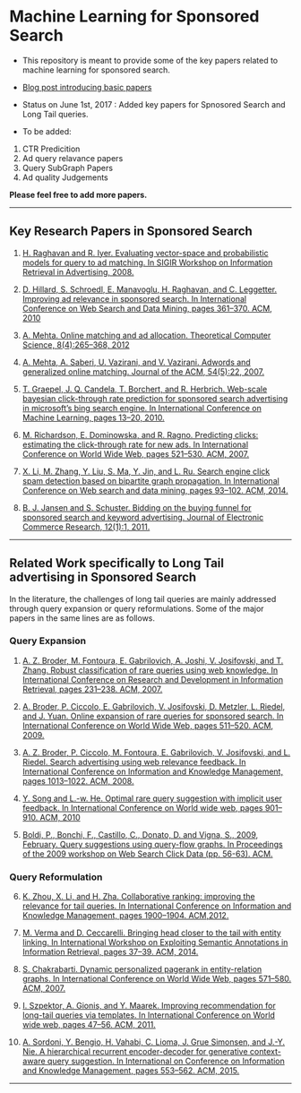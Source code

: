 # Machine Learning for Sponsored Search
* This repository is meant to provide some of the key papers related to machine learning for sponsored search.

* [Blog post introducing basic papers](https://medium.com/@amarbudhiraja/machine-learning-in-sponsored-search-6c9ab18e6c67)

* Status on June 1st, 2017 : Added key papers for Spnosored Search and Long Tail queries.

* To be added:
 1. CTR Predicition
 2. Ad query relavance papers
 3. Query SubGraph Papers
 4. Ad quality Judgements

**Please feel free to add more papers.**

-----------------------------------------------------------------------------------------------------------------------------

## Key Research Papers in Sponsored Search

1. [H. Raghavan and R. Iyer. Evaluating vector-space and probabilistic models for query to ad matching. In SIGIR Workshop on Information Retrieval in Advertising, 2008.](https://pdfs.semanticscholar.org/31f9/4b8c3e2676466bdb273263364a6d9de2b027.pdf)

2. [D. Hillard, S. Schroedl, E. Manavoglu, H. Raghavan, and C. Leggetter. Improving ad relevance in sponsored search. In International Conference on Web Search and Data Mining, pages 361–370. ACM, 2010](http://dl.acm.org/citation.cfm?id=1718532)

3. [A. Mehta. Online matching and ad allocation. Theoretical Computer Science, 8(4):265–368, 2012](http://www.nowpublishers.com/article/Details/TCS-057)
 
4. [ A. Mehta, A. Saberi, U. Vazirani, and V. Vazirani. Adwords and generalized online matching. Journal of the ACM, 54(5):22, 2007.](http://dl.acm.org/citation.cfm?id=1284321)

5. [T. Graepel, J. Q. Candela, T. Borchert, and R. Herbrich. Web-scale bayesian click-through rate prediction for sponsored search advertising in microsoft’s bing search engine. In International Conference on Machine Learning, pages 13–20, 2010.](http://machinelearning.wustl.edu/mlpapers/paper_files/icml2010_GraepelCBH10.pdf)

6. [M. Richardson, E. Dominowska, and R. Ragno. Predicting clicks: estimating the click-through rate for new ads. In International Conference on World Wide Web, pages 521–530. ACM, 2007.](http://dl.acm.org/citation.cfm?id=1242643)

7. [X. Li, M. Zhang, Y. Liu, S. Ma, Y. Jin, and L. Ru. Search engine click spam detection based on bipartite graph propagation. In International Conference on Web search and data mining, pages 93–102. ACM, 2014.](http://dl.acm.org/citation.cfm?id=2556214)

8. [ B. J. Jansen and S. Schuster. Bidding on the buying funnel for sponsored search and keyword advertising. Journal of Electronic Commerce Research, 12(1):1, 2011.](http://search.proquest.com/openview/16426d3e812dcfe0c9919456c5174540/1?pq-origsite=gscholar&cbl=44515) 

-----------------------------------------------------------------------------------------------------------------------------

## Related Work specifically to Long Tail advertising in Sponsored Search

In the literature, the challenges of long tail queries are mainly addressed through query expansion or query reformulations. Some of the major papers in the same lines are as follows.

### Query Expansion

1. [A. Z. Broder, M. Fontoura, E. Gabrilovich, A. Joshi, V. Josifovski, and T. Zhang. Robust classification of rare queries using web knowledge. In International Conference on Research and Development in Information Retrieval, pages 231–238. ACM, 2007.](http://dl.acm.org/citation.cfm?id=1277783)

2. [A. Broder, P. Ciccolo, E. Gabrilovich, V. Josifovski, D. Metzler, L. Riedel, and J. Yuan. Online expansion of rare queries for sponsored search. In International Conference on World Wide Web, pages 511–520. ACM, 2009.](http://dl.acm.org/citation.cfm?id=1526778)

3. [A. Z. Broder, P. Ciccolo, M. Fontoura, E. Gabrilovich, V. Josifovski, and L. Riedel. Search advertising using web relevance feedback. In International Conference on Information and Knowledge Management, pages 1013–1022. ACM, 2008.](http://dl.acm.org/citation.cfm?id=1458217)

4.  [Y. Song and L.-w. He. Optimal rare query suggestion with implicit user feedback. In International Conference on World wide web, pages 901–910. ACM, 2010](http://dl.acm.org/citation.cfm?id=1772782)

5. [Boldi, P., Bonchi, F., Castillo, C., Donato, D. and Vigna, S., 2009, February. Query suggestions using query-flow graphs. In Proceedings of the 2009 workshop on Web Search Click Data (pp. 56-63). ACM.](http://dl.acm.org/citation.cfm?id=1507518)

### Query Reformulation

6. [K. Zhou, X. Li, and H. Zha. Collaborative ranking: improving the relevance for tail queries. In International Conference on Information and Knowledge Management, pages 1900–1904. ACM,2012.](http://dl.acm.org/citation.cfm?id=2398540)

7. [M. Verma and D. Ceccarelli. Bringing head closer to the tail with entity linking. In International Workshop on Exploiting Semantic Annotations in Information Retrieval, pages 37–39. ACM, 2014.](http://dl.acm.org/citation.cfm?id=2666196)

8. [ S. Chakrabarti. Dynamic personalized pagerank in entity-relation graphs. In International Conference on World Wide Web, pages 571–580. ACM, 2007.](http://dl.acm.org/citation.cfm?id=1242650)

9. [I. Szpektor, A. Gionis, and Y. Maarek. Improving recommendation for long-tail queries via templates. In International Conference on World wide web, pages 47–56. ACM, 2011.](http://dl.acm.org/citation.cfm?id=1963416)

10. [ A. Sordoni, Y. Bengio, H. Vahabi, C. Lioma, J. Grue Simonsen, and J.-Y. Nie. A hierarchical recurrent encoder-decoder for generative context-aware query suggestion. In International on Conference on Information and Knowledge Management, pages 553–562. ACM, 2015.](http://dl.acm.org/citation.cfm?id=2806493)

-----------------------------------------------------------------------------------------------------------------------------

